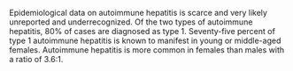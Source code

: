 Epidemiological data on autoimmune hepatitis is scarce and very likely unreported and underrecognized. Of the two types of autoimmune hepatitis, 80% of cases are diagnosed as type 1. Seventy-five percent of type 1 autoimmune hepatitis is known to manifest in young or middle-aged females. Autoimmune hepatitis is more common in females than males with a ratio of 3.6:1.